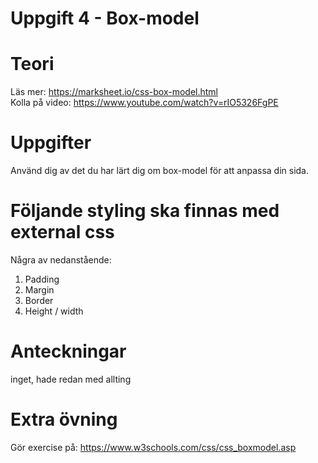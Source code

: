 # Uppgift 4 - Box-model

# Teori
Läs mer: https://marksheet.io/css-box-model.html  
Kolla på video: https://www.youtube.com/watch?v=rIO5326FgPE  

# Uppgifter
Använd dig av det du har lärt dig om box-model för att anpassa din sida.  

# Följande styling ska finnas med external css
Några av nedanstående:

1. Padding  
2. Margin  
3. Border  
4. Height / width  

# Anteckningar
inget, hade redan med allting

# Extra övning
Gör exercise på: https://www.w3schools.com/css/css_boxmodel.asp
